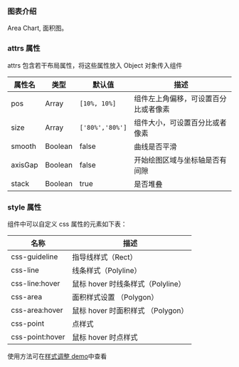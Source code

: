 ### 图表介绍

Area Chart, 面积图。

### attrs 属性

attrs 包含若干布局属性，将这些属性放入 Object 对象传入组件

| 属性名  | 类型    | 默认值          | 描述                                 |
| ------- | ------- | --------------- | ------------------------------------ |
| pos     | Array   | `[10%, 10%]`    | 组件左上角偏移，可设置百分比或者像素 |
| size    | Array   | `['80%','80%']` | 组件大小，可设置百分比或者像素       |
| smooth  | Boolean | false           | 曲线是否平滑                         |
| axisGap | Boolean | false           | 开始绘图区域与坐标轴是否有间隙       |
| stack   | Boolean | true            | 是否堆叠                             |

### style 属性

组件中可以自定义 css 属性的元素如下表：

| 名称            | 描述                              |
| --------------- | --------------------------------- |
| css-guideline   | 指导线样式（Rect）                |
| css-line        | 线条样式（Polyline）              |
| css-line:hover  | 鼠标 hover 时线条样式（Polyline） |
| css-area        | 面积样式设置 （Polygon）          |
| css-area:hover  | 鼠标 hover 时面积样式 （Polygon） |
| css-point       | 点样式                            |
| css-point:hover | 鼠标 hover 时点样式               |

使用方法可在[样式调整 demo](#/demo/area/others)中查看
